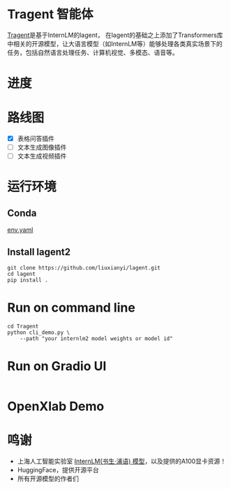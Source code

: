 # Tragent 智能体

[Tragent](https://github.com/liuxianyi/Tragent.git)是基于InternLM的lagent， 在lagent的基础之上添加了Transformers库中相关的开源模型，让大语言模型（如InternLM等）能够处理各类真实场景下的任务，包括自然语言处理任务、计算机视觉、多模态、语音等。

# 进度

# 路线图

- [x]  表格问答插件
- [ ]  文本生成图像插件
- [ ]  文本生成视频插件

# 运行环境

## Conda

[env.yaml](env.yaml)

## Install lagent2
```shell
git clone https://github.com/liuxianyi/lagent.git
cd lagent
pip install .
```

# Run on command line

```shell
cd Tragent
python cli_demo.py \
    --path "your internlm2 model weights or model id"
```

# Run on Gradio UI
```
```

# OpenXlab Demo


# 鸣谢

- 上海人工智能实验室 [InternLM(书生·浦语) 模型](https://github.com/InternLM/InternLM)，以及提供的A100显卡资源！
- HuggingFace，提供开源平台
- 所有开源模型的作者们